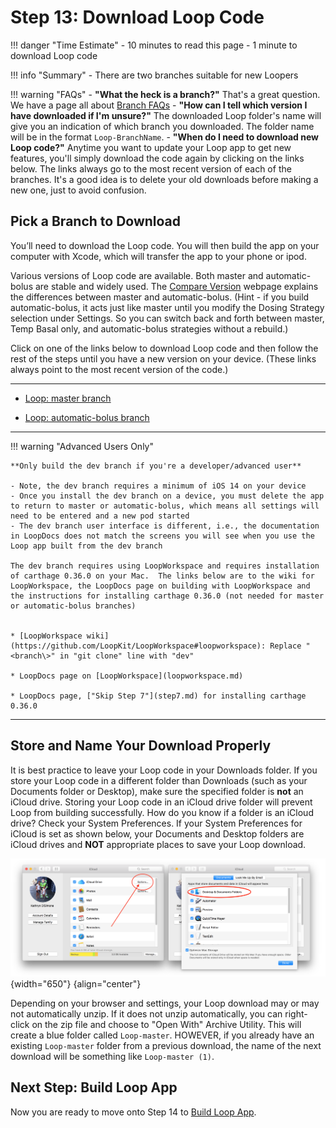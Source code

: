 # Step 13: Download Loop Code

!!! danger "Time Estimate"
    - 10 minutes to read this page
    - 1 minute to download Loop code

!!! info "Summary"
    - There are two branches suitable for new Loopers

!!! warning "FAQs"
    - **"What the heck is a branch?"** That's a great question. We have a page all about [Branch FAQs](../faqs/branch-faqs.md)
    - **"How can I tell which version I have downloaded if I'm unsure?"** The downloaded Loop folder's name will give you an indication of which branch you downloaded. The folder name will be in the format `Loop-BranchName`.
    - **"When do I need to download new Loop code?"** Anytime you want to update your Loop app to get new features, you'll simply download the code again by clicking on the links below. The links always go to the most recent version of each of the branches. It's a good idea is to delete your old downloads before making a new one, just to avoid confusion.

## Pick a Branch to Download

You’ll need to download the Loop code. You will then build the app on your computer with Xcode, which will transfer the app to your phone or ipod.

Various versions of Loop code are available. Both master and automatic-bolus are stable and widely used.  The [Compare Version](https://www.loopandlearn.org/compare-branches/#which-loop) webpage explains the differences between master and automatic-bolus. (Hint - if you build automatic-bolus, it acts just like master until you modify the Dosing Strategy selection under Settings.  So you can switch back and forth between master, Temp Basal only, and automatic-bolus strategies without a rebuild.)

Click on one of the links below to download Loop code and then follow the rest of the steps until you have a new version on your device. (These links always point to the most recent version of the code.)

---

- [Loop: master branch](https://github.com/LoopKit/Loop/archive/master.zip)

- [Loop: automatic-bolus branch](https://github.com/LoopKit/Loop/archive/automatic-bolus.zip)

---

!!! warning "Advanced Users Only"

    **Only build the dev branch if you're a developer/advanced user**

    - Note, the dev branch requires a minimum of iOS 14 on your device
    - Once you install the dev branch on a device, you must delete the app to return to master or automatic-bolus, which means all settings will need to be entered and a new pod started
    - The dev branch user interface is different, i.e., the documentation in LoopDocs does not match the screens you will see when you use the Loop app built from the dev branch

    The dev branch requires using LoopWorkspace and requires installation of carthage 0.36.0 on your Mac.  The links below are to the wiki for LoopWorkspace, the LoopDocs page on building with LoopWorkspace and the instructions for installing carthage 0.36.0 (not needed for master or automatic-bolus branches)  


    * [LoopWorkspace wiki](https://github.com/LoopKit/LoopWorkspace#loopworkspace): Replace "<branch\>" in "git clone" line with "dev"

    * LoopDocs page on [LoopWorkspace](loopworkspace.md)

    * LoopDocs page, ["Skip Step 7"](step7.md) for installing carthage 0.36.0


---

## Store and Name Your Download Properly

It is best practice to leave your Loop code in your Downloads folder. If you store your Loop code in a different folder than Downloads (such as your Documents folder or Desktop), make sure the specified folder is **not** an iCloud drive. Storing your Loop code in an iCloud drive folder will prevent Loop from building successfully.  How do you know if a folder is an iCloud drive? Check your System Preferences. If your System Preferences for iCloud is set as shown below, your Documents and Desktop folders are iCloud drives and **NOT** appropriate places to save your Loop download.

![img/icloud-drive.png](img/icloud-drive.png){width="650"}
{align="center"}

Depending on your browser and settings, your Loop download may or may not automatically unzip. If it does not unzip automatically, you can right-click on the zip file and choose to "Open With" Archive Utility. This will create a blue folder called `Loop-master`.  HOWEVER, if you already have an existing `Loop-master` folder from a previous download, the name of the next download will be something like `Loop-master (1)`.

## Next Step: Build Loop App

Now you are ready to move onto Step 14 to [Build Loop App](step14.md).
